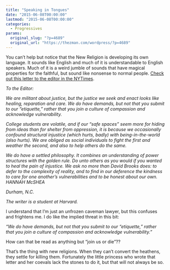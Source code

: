 ```yaml
---
title: "Speaking in Tongues"
date: "2015-06-08T00:00:00"
lastmod: "2015-06-08T00:00:00"
categories:
  - Progressives
params:
  original_slug: "?p=4689"
  original_url: "https://thezman.com/wordpress/?p=4689"
---
```


You can’t help but notice that the New Religion is developing its own
language. It sounds like English and much of it is understandable to
English speakers. Much of it is a weird jumble of sounds that have
magical properties for the faithful, but sound like nonsense to normal
people. <a
href="http://www.nytimes.com/2015/06/08/opinion/campus-activism-views-of-a-teacher-and-a-student.html?_r=0"
rel="noopener" target="_blank">Check out this letter to the editor in
the NYTimes</a>.

*To the Editor:*

*We are militant about justice, but the justice we seek and enact looks
like healing, reparation and care. We do have demands, but not that you
submit to our “etiquette,” rather that you join a culture of compassion
and acknowledge vulnerability.*

*College students are volatile, and if our “safe spaces” seem more for
hiding from ideas than for shelter from oppression, it is because we
occasionally confound structural injustice (which hurts, badly) with
being-in-the-world (also hurts). We are obliged as social individuals to
fight the first and weather the second, and also to help others do the
same.*

*We do have a settled philosophy. It combines an understanding of power
structures with the golden rule. Do unto others as you would if you
wanted to heal the pain of injustice. We ask no more than David Brooks
does: to defer to the complexity of reality, and to find in our
deference the kindness to care for one another’s vulnerabilities and to
be honest about our own. HANNAH McSHEA*

*Durham, N.C.*

*The writer is a student at Harvard.*

I understand that I’m just an unfrozen caveman lawyer, but this confuses
and frightens me. I do like the implied threat in this bit:

*“We do have demands, but not that you submit to our “etiquette,” rather
that you join a culture of compassion and acknowledge vulnerability.”*

How can that be read as anything but “join us or die”??

That’s the thing with new religions. When they can’t convert the
heathens, they settle for killing them. Fortunately the little princess
who wrote that letter and her coevals lack the stones to do it, but that
will not always be so.
